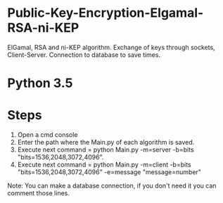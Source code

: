 # Public-Key-Encryption-Elgamal-RSA-ni-KEP
ElGamal, RSA and ni-KEP algorithm.  Exchange of keys through sockets, Client-Server. Connection to database to save times.

# Python 3.5

# Steps
1. Open a cmd console
2. Enter the path where the Main.py of each algorithm is saved.
3. Execute next command = python Main.py -m=server -b=bits "bits=1536,2048,3072,4096".
4. Execute next command = python Main.py -m=client -b=bits "bits=1536,2048,3072,4096" -e=message  "message=number"

Note: You can make a database connection, if you don't need it you can comment those lines.


